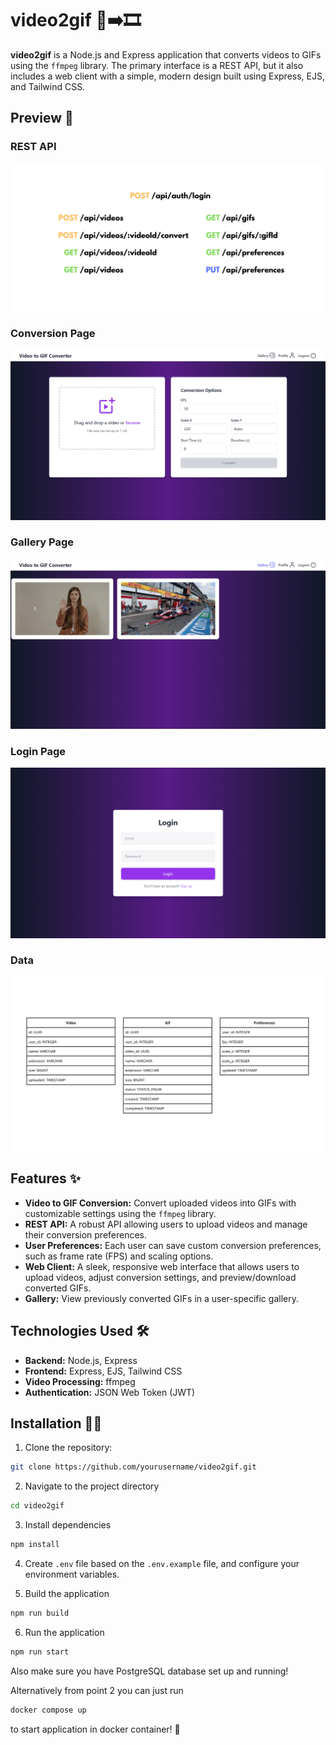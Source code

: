 # video2gif 🎥➡️🎞️

**video2gif** is a Node.js and Express application that converts videos to GIFs using the `ffmpeg` library. The primary interface is a REST API, but it also includes a web client with a simple, modern design built using Express, EJS, and Tailwind CSS.

## Preview 👀

### REST API
![REST API](./preview/api.png)

### Conversion Page
![Conversion Page](./preview/conversion_page.png)

### Gallery Page
![Gallery Page](./preview/gallery_page.png)

### Login Page
![Login Page](./preview/login_page.png)

### Data
![Data](./preview/data.png)

## Features ✨

- **Video to GIF Conversion:** Convert uploaded videos into GIFs with customizable settings using the `ffmpeg` library.
- **REST API:** A robust API allowing users to upload videos and manage their conversion preferences.
- **User Preferences:** Each user can save custom conversion preferences, such as frame rate (FPS) and scaling options.
- **Web Client:** A sleek, responsive web interface that allows users to upload videos, adjust conversion settings, and preview/download converted GIFs.
- **Gallery:** View previously converted GIFs in a user-specific gallery.

## Technologies Used 🛠️

- **Backend:** Node.js, Express
- **Frontend:** Express, EJS, Tailwind CSS
- **Video Processing:** ffmpeg
- **Authentication:** JSON Web Token (JWT)

## Installation 🧑‍💻

1. Clone the repository:
```bash
git clone https://github.com/yourusername/video2gif.git
```

2. Navigate to the project directory
```bash
cd video2gif
```

3. Install dependencies
```bash
npm install
```

4. Create `.env` file based on the `.env.example` file, and configure your environment variables.

5. Build the application
```bash
npm run build
```

6. Run the application
```bash
npm run start
```

Also make sure you have PostgreSQL database set up and running!

Alternatively from point 2 you can just run
```bash
docker compose up
```
to start application in docker container! 🐋
